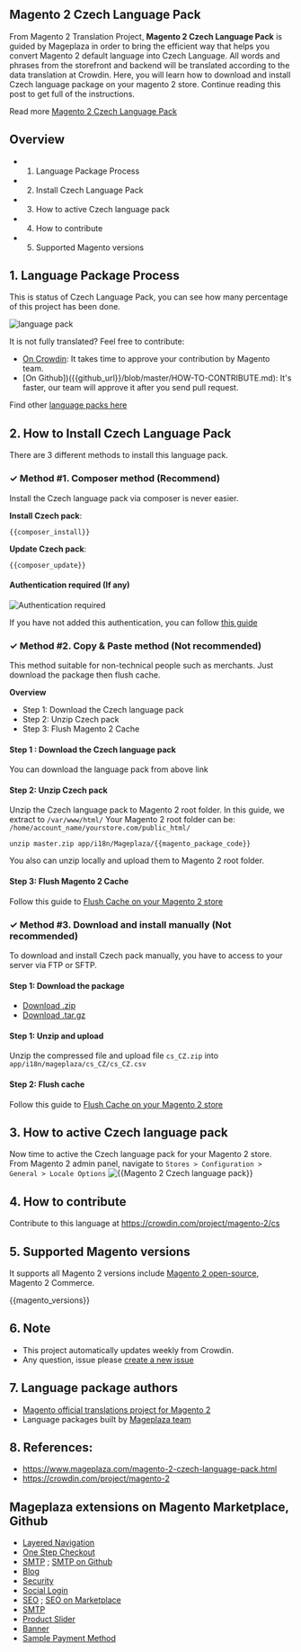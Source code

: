## Magento 2 Czech Language Pack

From Magento 2 Translation Project, **Magento 2 Czech Language Pack** is guided by Mageplaza in order to bring the efficient way that helps you convert Magento 2 default language into Czech Language. All words and phrases from the storefront and backend will be translated according to the data translation at Crowdin. Here, you will learn how to download and install Czech language package on your magento 2 store. Continue reading this post to get full of the instructions.

Read more [Magento 2 Czech Language Pack](https://www.mageplaza.com/magento-2-czech-language-pack.html)


## Overview

- 1. Language Package Process
- 2. Install Czech Language Pack
- 3. How to active Czech language pack
- 4. How to contribute
- 5. Supported Magento versions

## 1. Language Package Process

This is status of Czech Language Pack, you can see how many percentage of this project has been done.

![language pack](http://progressed.io/bar/{{process}}?title=translated)

It is not fully translated? Feel free to contribute:
- [On Crowdin]({{crowdin}}): It takes time to approve your contribution by Magento team.
- [On Github])({{github_url}}/blob/master/HOW-TO-CONTRIBUTE.md): It's faster, our team will approve it after you send pull request.


Find other [language packs here](https://www.mageplaza.com/kb/magento-2-language-pack/)

## 2. How to Install Czech Language Pack

There are 3 different methods to install this language pack.

### ✓ Method #1. Composer method (Recommend)
Install the Czech language pack via composer is never easier.

**Install Czech pack**:

```
{{composer_install}}
```


**Update  Czech pack**:

```
{{composer_update}}
```

#### Authentication required (If any)

![Authentication required](https://cdn.mageplaza.com/media/general/dmryiPk.png)

If you have not added this authentication, you can follow [this guide](http://devdocs.magento.com/guides/v2.0/install-gde/prereq/connect-auth.html)


### ✓ Method #2. Copy & Paste method (Not recommended)

This method suitable for non-technical people such as merchants. Just download the package then flush cache.

**Overview**

- Step 1: Download the Czech language pack
- Step 2: Unzip Czech pack
- Step 3: Flush Magento 2 Cache

#### Step 1 : Download the Czech language pack

You can download the language pack from above link

#### Step 2: Unzip Czech pack

Unzip the Czech language pack to Magento 2 root folder. In this guide, we extract to `/var/www/html/`
Your Magento 2 root folder can be: `/home/account_name/yourstore.com/public_html/`

```
unzip master.zip app/i18n/Mageplaza/{{magento_package_code}}
```

You also can unzip locally and upload them to Magento 2 root folder.

#### Step 3: Flush Magento 2 Cache

Follow this guide to [Flush Cache on your Magento 2 store](https://www.mageplaza.com/kb/how-flush-enable-disable-cache.html)


### ✓ Method #3. Download and install manually (Not recommended)

To download and install Czech pack manually, you have to access to your server via FTP or SFTP.

#### Step 1: Download the package

- [Download .zip]({{github_latest_version}})
- [Download .tar.gz]({{github_latest_version_tar}})

#### Step 1: Unzip and upload

Unzip the compressed file and upload file `cs_CZ.zip` into `app/i18n/mageplaza/cs_CZ/cs_CZ.csv`

#### Step 2: Flush cache

Follow this guide to [Flush Cache on your Magento 2 store](https://www.mageplaza.com/kb/how-flush-enable-disable-cache.html)


## 3. How to active Czech language pack

Now time to active the Czech language pack for your Magento 2 store. From Magento 2 admin panel, navigate to `Stores > Configuration > General > Locale Options`
![{{Magento 2 Czech language pack}}](https://cdn.mageplaza.com/media/general/aPSUA0l.png)


## 4. How to contribute

Contribute to this language at https://crowdin.com/project/magento-2/cs

## 5. Supported Magento versions

It supports all Magento 2 versions include [Magento 2 open-source](https://www.mageplaza.com/download-magento/), Magento 2 Commerce.

{{magento_versions}}


## 6. Note

- This project automatically updates weekly from Crowdin.
- Any question, issue please [create a new issue]({{github_url}}/issues/new)

## 7. Language package authors

- [Magento official translations project for Magento 2]({{crowdin}})
- Language packages built by [Mageplaza team](https://www.mageplaza.com/)


## 8. References:

- https://www.mageplaza.com/magento-2-czech-language-pack.html
- https://crowdin.com/project/magento-2




## Mageplaza extensions on Magento Marketplace, Github


- [Layered Navigation](https://marketplace.magento.com/mageplaza-layered-navigation-m2.html)
- [One Step Checkout](https://marketplace.magento.com/mageplaza-magento-2-one-step-checkout-extension.html)
- [SMTP](https://marketplace.magento.com/mageplaza-module-smtp.html) ; [SMTP on Github](https://github.com/mageplaza/magento-2-smtp)
- [Blog](https://github.com/mageplaza/magento-2-blog)
- [Security](https://marketplace.magento.com/mageplaza-module-security.html)
- [Social Login](https://github.com/mageplaza/magento-2-social-login)
- [SEO](https://github.com/mageplaza/magento-2-seo) ; [SEO on Marketplace](https://marketplace.magento.com/mageplaza-magento-2-seo-extension.html)
- [SMTP](https://github.com/mageplaza/magento-2-smtp)
- [Product Slider](https://github.com/mageplaza/magento-2-product-slider)
- [Banner](https://github.com/mageplaza/magento-2-banner-slider)
- [Sample Payment Method](https://github.com/mageplaza/magento-2-sample-payment-method)



